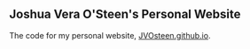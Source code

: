## Joshua Vera O'Steen's Personal Website

The code for my personal website, [JVOsteen.github.io](https://JVOsteen.github.io/).
